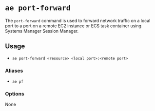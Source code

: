 # `ae port-forward`
The `port-forward` command is used to forward network traffic on a local port to a port on a remote EC2 instance or ECS task container using Systems Manager Session Manager.

## Usage
- `ae port-forward <resource> <local port>:<remote port>`

### Aliases
- `ae pf`

### Options
None
